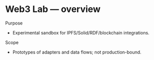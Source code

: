 # Web3 Lab — overview

Purpose

- Experimental sandbox for IPFS/Solid/RDF/blockchain integrations.

Scope

- Prototypes of adapters and data flows; not production-bound.
